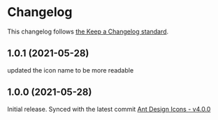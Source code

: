 # Changelog

This changelog follows [the Keep a Changelog standard](https://keepachangelog.com).

## 1.0.1 (2021-05-28)
updated the icon name to be more readable

## 1.0.0 (2021-05-28)
Initial release.
Synced with the latest commit [Ant Design Icons - v4.0.0](https://github.com/ant-design/ant-design-icons/releases/tag/%40ant-design%2Ficons-svg%404.0.0)
